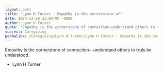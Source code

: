 ```yaml
---
layout: post
title: "Lynn H Turner - Empathy is the cornerstone of"
date: 2024-12-28 12:00:00 -0000
author: Lynn H Turner
quote: "Empathy is the cornerstone of connection—understand others to truly be understood."
subject: Caregiving
permalink: /Caregiving/Lynn H Turner/Lynn H Turner - Empathy is the cornerstone of
---
```


Empathy is the cornerstone of connection—understand others to truly be understood.

- Lynn H Turner
